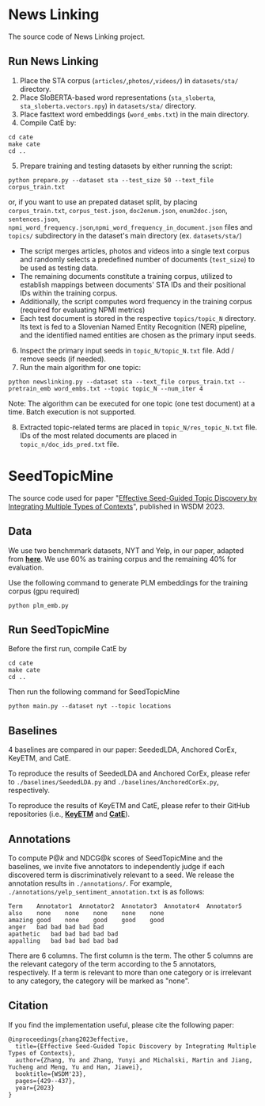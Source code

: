 # News Linking
The source code of News Linking project. 

## Run News Linking
1. Place the STA corpus (```articles/```,```photos/```,```videos/```) in ```datasets/sta/``` directory.
2. Place SloBERTA-based word representations (```sta_sloberta```, ```sta_sloberta.vectors.npy```) in ```datasets/sta/``` directory.
3. Place fasttext word embeddings (```word_embs.txt```) in the main directory.
4. Compile CatE by:
```
cd cate
make cate
cd ..
```
5. Prepare training and testing datasets by either running the script:
```
python prepare.py --dataset sta --test_size 50 --text_file corpus_train.txt
```
or, if you want to use an prepated dataset split, by placing ```corpus_train.txt```, ```corpus_test.json```, ```doc2enum.json```, ```enum2doc.json```, ```sentences.json```, ```npmi_word_frequency.json```,```npmi_word_frequency_in_document.json``` files and ```topics/``` subdirectory in the dataset's main directory (ex. ```datasets/sta/```)

- The script merges articles, photos and videos into a single text corpus and randomly selects a predefined number of documents (```test_size```) to be used as testing data. 
- The remaining documents constitute a training corpus, utilized to establish mappings between documents' STA IDs and their positional IDs within the training corpus. 
- Additionally, the script computes word frequency in the training corpus (required for evaluating NPMI metrics)
- Each test document is stored in the respective  ```topics/topic_N``` directory. Its text is fed to a Slovenian Named Entity Recognition (NER) pipeline, and the identified named entities are chosen as the primary input seeds.
6. Inspect the primary input seeds in ```topic_N/topic_N.txt``` file. Add / remove seeds (if needed).
7. Run the main algorithm for one topic:
```
python newslinking.py --dataset sta --text_file corpus_train.txt --pretrain_emb word_embs.txt --topic topic_N --num_iter 4
```
Note: The algorithm can be executed for one topic (one test document) at a time. Batch execution is not supported.

8. Extracted topic-related terms are placed in ```topic_N/res_topic_N.txt``` file. IDs of the most related documents are placed in ```topic_n/doc_ids_pred.txt``` file.

# SeedTopicMine
The source code used for paper "[Effective Seed-Guided Topic Discovery by Integrating Multiple Types of Contexts](https://arxiv.org/abs/2212.06002)", published in WSDM 2023.

## Data
We use two benchmmark datasets, NYT and Yelp, in our paper, adapted from [**here**](https://github.com/yumeng5/CatE/tree/master/datasets). We use 60% as training corpus and the remaining 40% for evaluation.

Use the following command to generate PLM embeddings for the training corpus (gpu required)
```
python plm_emb.py
```

## Run SeedTopicMine
Before the first run, compile CatE by 
```
cd cate
make cate
cd ..
```
Then run the following command for SeedTopicMine
```
python main.py --dataset nyt --topic locations
```


## Baselines
4 baselines are compared in our paper: SeededLDA, Anchored CorEx, KeyETM, and CatE.

To reproduce the results of SeededLDA and Anchored CorEx, please refer to ```./baselines/SeededLDA.py``` and ```./baselines/AnchoredCorEx.py```, respectively.

To reproduce the results of KeyETM and CatE, please refer to their GitHub repositories (i.e., [**KeyETM**](https://github.com/bahareharandizade/keyetm) and [**CatE**](https://github.com/yumeng5/CatE)).

## Annotations
To compute P@_k_ and NDCG@_k_ scores of SeedTopicMine and the baselines, we invite five annotators to independently judge if each discovered term is discriminatively relevant to a seed. We release the annotation results in ```./annotations/```. For example, ```./annotations/yelp_sentiment_annotation.txt``` is as follows:
```
Term	Annotator1	Annotator2	Annotator3	Annotator4	Annotator5
also	none	none	none	none	none
amazing	good	none	good	good	good
anger	bad	bad	bad	bad	bad
apathetic	bad	bad	bad	bad	bad
appalling	bad	bad	bad	bad	bad
```
There are 6 columns. The first column is the term. The other 5 columns are the relevant category of the term according to the 5 annotators, respectively. If a term is relevant to more than one category or is irrelevant to any category, the category will be marked as "none".

## Citation
If you find the implementation useful, please cite the following paper:
```
@inproceedings{zhang2023effective,
  title={Effective Seed-Guided Topic Discovery by Integrating Multiple Types of Contexts},
  author={Zhang, Yu and Zhang, Yunyi and Michalski, Martin and Jiang, Yucheng and Meng, Yu and Han, Jiawei},
  booktitle={WSDM'23},
  pages={429--437},
  year={2023}
}
```
